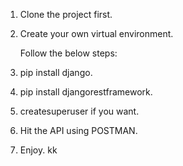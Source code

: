 1) Clone the project first.
2) Create your own virtual environment.
    
    Follow the below steps:
    
3) pip install django. 
4) pip install djangorestframework.
5) createsuperuser if you want.
6) Hit the API using POSTMAN.
7) Enjoy.
kk
